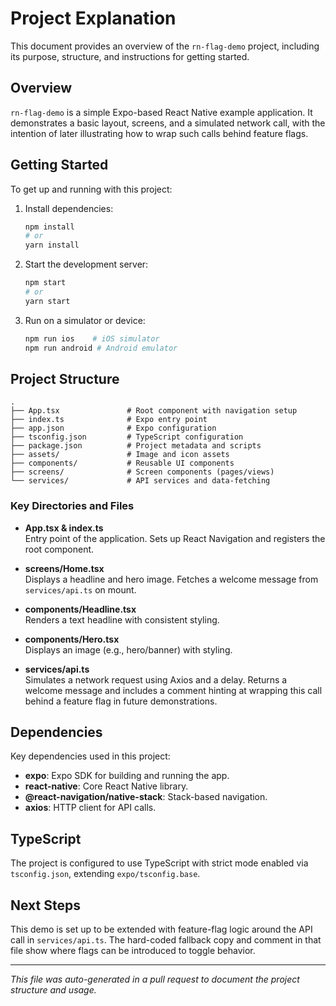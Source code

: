 # Project Explanation

This document provides an overview of the `rn-flag-demo` project, including its purpose, structure, and instructions for getting started.

## Overview

`rn-flag-demo` is a simple Expo-based React Native example application. It demonstrates a basic layout, screens, and a simulated network call, with the intention of later illustrating how to wrap such calls behind feature flags.

## Getting Started

To get up and running with this project:

1. Install dependencies:

   ```bash
   npm install
   # or
   yarn install
   ```

2. Start the development server:

   ```bash
   npm start
   # or
   yarn start
   ```

3. Run on a simulator or device:

   ```bash
   npm run ios    # iOS simulator
   npm run android # Android emulator
   ```

## Project Structure

```
. 
├── App.tsx               # Root component with navigation setup
├── index.ts              # Expo entry point
├── app.json              # Expo configuration
├── tsconfig.json         # TypeScript configuration
├── package.json          # Project metadata and scripts
├── assets/               # Image and icon assets
├── components/           # Reusable UI components
├── screens/              # Screen components (pages/views)
└── services/             # API services and data-fetching
```

### Key Directories and Files

- **App.tsx & index.ts**  
  Entry point of the application. Sets up React Navigation and registers the root component.

- **screens/Home.tsx**  
  Displays a headline and hero image. Fetches a welcome message from `services/api.ts` on mount.

- **components/Headline.tsx**  
  Renders a text headline with consistent styling.

- **components/Hero.tsx**  
  Displays an image (e.g., hero/banner) with styling.

- **services/api.ts**  
  Simulates a network request using Axios and a delay. Returns a welcome message and includes a comment hinting at wrapping this call behind a feature flag in future demonstrations.

## Dependencies

Key dependencies used in this project:

- **expo**: Expo SDK for building and running the app.  
- **react-native**: Core React Native library.  
- **@react-navigation/native-stack**: Stack-based navigation.  
- **axios**: HTTP client for API calls.  

## TypeScript

The project is configured to use TypeScript with strict mode enabled via `tsconfig.json`, extending `expo/tsconfig.base`.

## Next Steps

This demo is set up to be extended with feature-flag logic around the API call in `services/api.ts`. The hard-coded fallback copy and comment in that file show where flags can be introduced to toggle behavior.

---

_This file was auto-generated in a pull request to document the project structure and usage._  